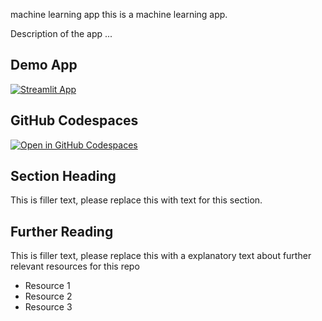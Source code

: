 machine learning app
this is a machine learning app.

Description of the app ...

## Demo App

[![Streamlit App](https://static.streamlit.io/badges/streamlit_badge_black_white.svg)](https://dp-machinelearningapp.streamlit.app/)

## GitHub Codespaces

[![Open in GitHub Codespaces](https://github.com/codespaces/badge.svg)](https://codespaces.new/streamlit/app-starter-kit?quickstart=1)

## Section Heading

This is filler text, please replace this with text for this section.

## Further Reading

This is filler text, please replace this with a explanatory text about further relevant resources for this repo
- Resource 1
- Resource 2
- Resource 3
